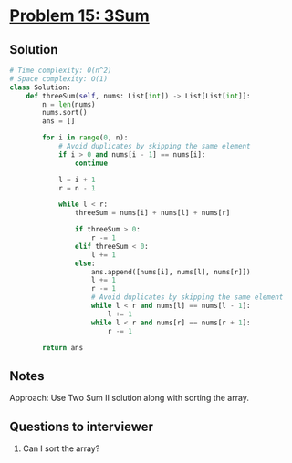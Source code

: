 # [Problem 15: 3Sum](https://leetcode.com/problems/3sum/)

## Solution

```py
# Time complexity: O(n^2)
# Space complexity: O(1)
class Solution:
    def threeSum(self, nums: List[int]) -> List[List[int]]:
        n = len(nums)
        nums.sort()
        ans = []

        for i in range(0, n):
            # Avoid duplicates by skipping the same element
            if i > 0 and nums[i - 1] == nums[i]:
                continue

            l = i + 1
            r = n - 1

            while l < r:
                threeSum = nums[i] + nums[l] + nums[r]

                if threeSum > 0:
                    r -= 1
                elif threeSum < 0:
                    l += 1
                else:
                    ans.append([nums[i], nums[l], nums[r]])
                    l += 1
                    r -= 1
                    # Avoid duplicates by skipping the same element
                    while l < r and nums[l] == nums[l - 1]:
                        l += 1
                    while l < r and nums[r] == nums[r + 1]:
                        r -= 1

        return ans

```

## Notes

Approach: Use Two Sum II solution along with sorting the array.

## Questions to interviewer

1. Can I sort the array?
